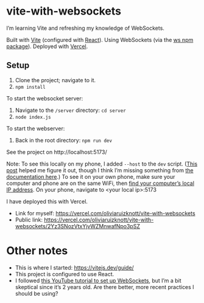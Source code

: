 # vite-with-websockets

I’m learning Vite and refreshing my knowledge of WebSockets.

Built with [Vite](https://vitejs.dev/) (configured with [React](https://reactjs.org/)).
Using WebSockets (via the [ws npm package](https://www.npmjs.com/package/ws)).
Deployed with [Vercel](https://vercel.com/).

## Setup

1. Clone the project; navigate to it.
2. `npm install`

To start the websocket server:

1. Navigate to the `/server` directory: `cd server`
2. `node index.js`

To start the webserver:

1. Back in the root directory: `npm run dev`

See the project on http://localhost:5173/

Note: To see this locally on my phone, I added `--host` to the `dev` script. ([This post](https://github.com/vitejs/vite/discussions/3396) helped me figure it out, though I think I’m missing something from [the documentation here](https://vitejs.dev/config/server-options.html).) To see it on your own phone, make sure your computer and phone are on the same WiFi, then [find your computer’s local IP address](https://www.avast.com/c-how-to-find-ip-address#topic-3). On your phone, navigate to \<your local ip\>:5173

I have deployed this with Vercel.

- Link for myself: https://vercel.com/oliviaruizknott/vite-with-websockets
- Public link: https://vercel.com/oliviaruizknott/vite-with-websockets/2Yz3SNozVtxYjvWZMnwafNpo3pSZ

# Other notes

- This is where I started: https://vitejs.dev/guide/
- This project is configured to use React.
- I followed [this YouTube tutorial to set up WebSockets](https://www.youtube.com/watch?v=FduLSXEHLng), but I’m a bit skeptical since it’s 2 years old. Are there better, more recent practices I should be using?
